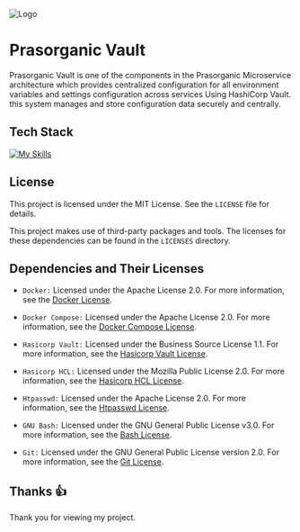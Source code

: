 
![Logo](https://ik.imagekit.io/pj3r6oe9k/prasorganic-high-resolution-logo-transparent.svg?updatedAt=1726835541390)

# Prasorganic Vault

Prasorganic Vault is one of the components in the Prasorganic Microservice architecture which provides centralized configuration for all environment variables and settings configuration across services Using HashiCorp Vault. this system manages and store configuration data securely and centrally.

## Tech Stack

[![My Skills](https://skillicons.dev/icons?i=go,docker,bash,git&theme=light)](https://skillicons.dev)

## License

This project is licensed under the MIT License. See the `LICENSE` file for details.

This project makes use of third-party packages and tools. The licenses for these
dependencies can be found in the `LICENSES` directory.

## Dependencies and Their Licenses

- `Docker:` Licensed under the Apache License 2.0. For more information, see the [Docker License](https://github.com/docker/docs/blob/main/LICENSE).

- `Docker Compose:` Licensed under the Apache License 2.0. For more information, see the [Docker Compose License](https://github.com/docker/compose/blob/main/LICENSE).

- `Hasicorp Vault:` Licensed under the Business Source License 1.1. For more information, see the [Hasicorp Vault License](https://raw.githubusercontent.com/hashicorp/vault/main/LICENSE).

- `Hasicorp HCL:` Licensed under the Mozilla Public License 2.0. For more information, see the [Hasicorp HCL License](https://github.com/hashicorp/hcl/blob/main/LICENSE).

- `Htpasswd:` Licensed under the Apache License 2.0. For more information, see the [Htpasswd License](https://www.apache.org/licenses/LICENSE-2.0).

- `GNU Bash:` Licensed under the GNU General Public License v3.0. For more information, see the [Bash License](https://www.gnu.org/licenses/gpl-3.0.html).

- `Git:` Licensed under the GNU General Public License version 2.0. For more information, see the [Git License](https://opensource.org/license/GPL-2.0).

## Thanks 👍
Thank you for viewing my project.